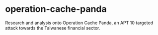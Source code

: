 # operation-cache-panda
Research and analysis onto Operation Cache Panda, an APT 10 targeted attack towards the Taiwanese financial sector.

